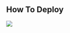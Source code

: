 ## How To Deploy

<a href="https://youtu.be/nV1U0FBCqUk"><img src="https://img.shields.io/badge/Watch%20Tutorial%20On%20YouTube-red.svg?logo=Youtube"></a>                     
